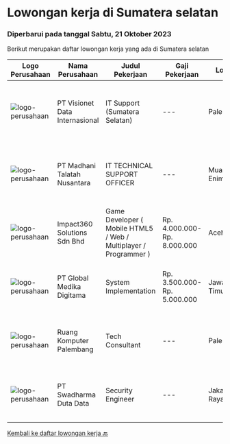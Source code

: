 
  # Lowongan kerja di Sumatera selatan

  ### Diperbarui pada tanggal Sabtu, 21 Oktober 2023

  Berikut merupakan daftar lowongan kerja yang ada di Sumatera selatan

  |Logo Perusahaan | Nama Perusahaan | Judul Pekerjaan | Gaji Pekerjaan | Lokasi | Deskripsi | Tanggal diunggah | Pranala |
  | -------------- | --------------- | --------------- | --------- | --------- | -------------- | ------- | ----------- |
  |![logo-perusahaan](https://image-service-cdn.seek.com.au/84d23b3586ee4efd70ea62878095fcc6b1639e33/ee4dce1061f3f616224767ad58cb2fc751b8d2dc)|PT Visionet Data Internasional|IT Support (Sumatera Selatan)|---|Palembang|Tanggung Jawab Utama : Monitoring system, jaringan (server), desktop, dan network Melakukan troubleshooting jaringan, hardware dan software Maintain...|Jumat, 13 Oktober 2023|https://www.jobstreet.co.id/id/job/it-support-sumatera-selatan-4498600?token=0~751c3b95-385d-4420-90ce-f61de0108c45&sectionRank=1&jobId=jobstreet-id-job-4498600|
|![logo-perusahaan](https://image-service-cdn.seek.com.au/a50cb88b1bf824d3e70f012abd3251670bb31d7e/ee4dce1061f3f616224767ad58cb2fc751b8d2dc)|PT Madhani Talatah Nusantara|IT TECHNICAL SUPPORT OFFICER|---|Muara Enim|TUJUAN JABATAN :Bertanggungjawab melakukan perawatan maupun perbaikan terhadap hardware/software/network/IT tools di proyek.SPESIFIKASI JABATAN :...|Selasa, 03 Oktober 2023|https://www.jobstreet.co.id/id/job/it-technical-support-officer-4486365?token=0~751c3b95-385d-4420-90ce-f61de0108c45&sectionRank=2&jobId=jobstreet-id-job-4486365|
|![logo-perusahaan](https://image-service-cdn.seek.com.au/cedff589ebe9d852a33989a35efb7fc721ea237a/ee4dce1061f3f616224767ad58cb2fc751b8d2dc)|Impact360 Solutions Sdn Bhd|Game Developer ( Mobile HTML5 / Web / Multiplayer / Programmer )|Rp. 4.000.000-Rp. 8.000.000|Aceh|We are hiring remote HTML5 game developers from all parts of Indonesia. If you have real experience building HTML5 games or applications, you're...|Senin, 09 Oktober 2023|https://www.jobstreet.co.id/id/job/game-developer-mobile-html5-web-multiplayer-programmer-5551698/origin/my?token=0~751c3b95-385d-4420-90ce-f61de0108c45&sectionRank=3&jobId=jobstreet-my-job-5551698|
|![logo-perusahaan](https://image-service-cdn.seek.com.au/39c06919f88ea35ae3ab49c926ad528faf2ea88b/ee4dce1061f3f616224767ad58cb2fc751b8d2dc)|PT Global Medika Digitama|System Implementation|Rp. 3.500.000-Rp. 5.000.000|Jawa Timur|Syarat Kualifikasi Memiliki kemampuan komunikasi interpersonal yang baik Mampu bekerja secara multitasking &amp; manajemen waktu yang efisien Mampu...|Selasa, 03 Oktober 2023|https://www.jobstreet.co.id/id/job/system-implementation-4486644?token=0~751c3b95-385d-4420-90ce-f61de0108c45&sectionRank=4&jobId=jobstreet-id-job-4486644|
|![logo-perusahaan](https://i.ibb.co/sqvTCh9/112815900-stock-vector-no-image-available-icon-flat-vector.webp)|Ruang Komputer Palembang|Tech Consultant|---|Palembang|Kualifikasi Pekerjaan : Usia maksimal 35 Syarat skillset dan mindset Skill komunikasi untuk konsultasi  Mindest Konsultasi Pengetahuan yang update dan...|Kamis, 21 September 2023|https://www.jobstreet.co.id/id/job/tech-consultant-4477224?token=0~751c3b95-385d-4420-90ce-f61de0108c45&sectionRank=5&jobId=jobstreet-id-job-4477224|
|![logo-perusahaan](https://image-service-cdn.seek.com.au/0f683dc67275bb803453d1e92fb7cd7b12b824b6/ee4dce1061f3f616224767ad58cb2fc751b8d2dc)|PT Swadharma Duta Data|Security Engineer|---|Jakarta Raya|S1 Jurusan/Prodi Teknik Komputer/ Teknik Informatika (Wajib) Waktu kerja Shift (sesuai dengan jadwal yang ditentukan) Bersedia ditempatkan Palembang...|Kamis, 21 September 2023|https://www.jobstreet.co.id/id/job/security-engineer-4476756?token=0~751c3b95-385d-4420-90ce-f61de0108c45&sectionRank=6&jobId=jobstreet-id-job-4476756|


  [Kembali ke daftar lowongan kerja 🔙](../README.md#daftar-lowongan-kerja)
  